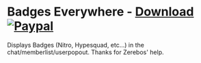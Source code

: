 # Badges Everywhere - [Download](https://betterdiscord.net/ghdl?url=https://raw.githubusercontent.com/mwittrien/BetterDiscordAddons/master/Plugins/BadgesEverywhere/BadgesEverywhere.plugin.js) [![Paypal][paypal-badge]][paypal-link] 

[paypal-badge]: https://img.shields.io/badge/Paypal-Donate!-%2300457C.svg?logo=paypal&style=flat-square
[paypal-link]: https://paypal.me/MircoWittrien

Displays Badges (Nitro, Hypesquad, etc...) in the chat/memberlist/userpopout. Thanks for Zerebos' help.
